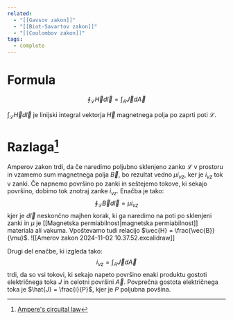 ```yaml
---
related:
  - "[[Gavsov zakon]]"
  - "[[Biot-Savartov zakon]]"
  - "[[Coulombov zakon]]"
tags:
  - complete
---
```


# Formula

$$
\oint_{\mathcal{L}}\vec{H}d \vec{l} = \int_{A} \vec{J} d \vec{A}
$$

$\int_{\mathcal{L}} \vec{H}d\vec{l}$ je linijski integral vektorja $\vec{H}$ magnetnega polja po zaprti poti $\mathcal{L}$.

# Razlaga[^2]
Amperov zakon trdi, da če naredimo poljubno sklenjeno zanko $\mathcal{L}$ v prostoru in vzamemo sum magnetnega polja $\vec{B}$, bo rezultat vedno $\mu i_{vz}$, ker je $i_{vz}$ tok v zanki. Če napnemo površino po zanki in seštejemo tokove, ki sekajo površino, dobimo tok znotraj zanke $i_{vz}$. 
Enačba je tako:
$$
\oint_{\mathcal{L}} \vec{B} d\vec{l} = \mu i_{vz}
$$
kjer je $d \vec{l}$ neskončno majhen korak, ki ga naredimo na poti po sklenjeni zanki in $\mu$ je [[Magnetska permiabilnost|magnetska permiabilnost]] materiala ali vakuma. Vpoštevamo tudi relacijo $\vec{H} = \frac{\vec{B}}{\mu}$.
![[Amerov zakon 2024-11-02 10.37.52.excalidraw]]

Drugi del enačbe, ki izgleda tako:
$$
i_{vz} = \int_{A} \vec{J} d \vec{A}
$$
trdi, da so vsi tokovi, ki sekajo napeto površino enaki produktu gostoti električnega toka $J$ in celotni površini $\vec{A}$. Povprečna gostota električnega toka je $\hat{J} = \frac{i}{P}$, kjer je $P$ poljubna povšina.

[^2]: [Ampere's circuital law](https://www.bing.com/videos/riverview/relatedvideo?q=ampers+law&mid=11534E4CD0EFA756068B11534E4CD0EFA756068B&FORM=VIRE)